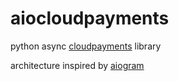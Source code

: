 # aiocloudpayments
python async [cloudpayments](https://developers.cloudpayments.ru/#api) library

architecture inspired by [aiogram](https://github.com/aiogram/aiogram)